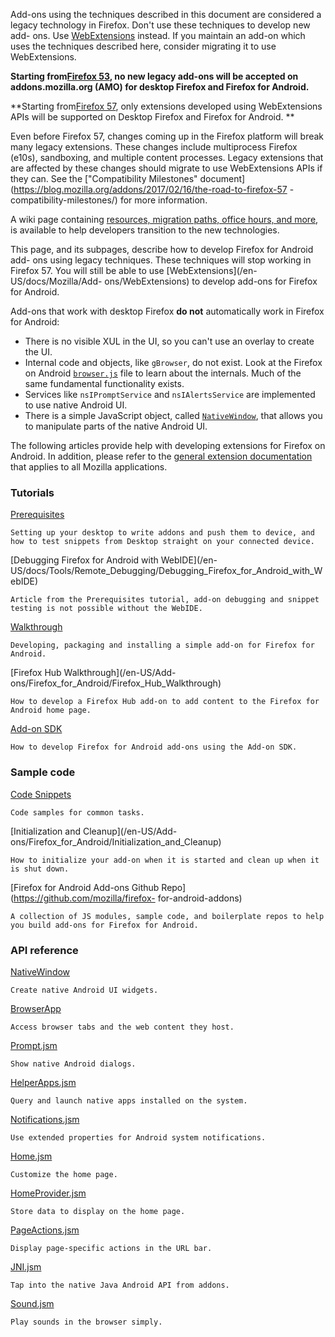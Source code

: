 Add-ons using the techniques described in this document are considered a
legacy technology in Firefox. Don't use these techniques to develop new add-
ons. Use [WebExtensions](/en-US/Add-ons/WebExtensions) instead. If you
maintain an add-on which uses the techniques described here, consider
migrating it to use WebExtensions.

 **Starting from[Firefox 53](https://wiki.mozilla.org/RapidRelease/Calendar),
no new legacy add-ons will be accepted on addons.mozilla.org (AMO) for desktop
Firefox and Firefox for Android.**

 **Starting from[Firefox 57](https://wiki.mozilla.org/RapidRelease/Calendar),
only extensions developed using WebExtensions APIs will be supported on
Desktop Firefox and Firefox for Android. **

Even before Firefox 57, changes coming up in the Firefox platform will break
many legacy extensions. These changes include multiprocess Firefox (e10s),
sandboxing, and multiple content processes. Legacy extensions that are
affected by these changes should migrate to use WebExtensions APIs if they
can. See the ["Compatibility Milestones"
document](https://blog.mozilla.org/addons/2017/02/16/the-road-to-firefox-57
-compatibility-milestones/) for more information.

A wiki page containing [resources, migration paths, office hours, and
more](https://wiki.mozilla.org/Add-ons/developer/communication), is available
to help developers transition to the new technologies.

This page, and its subpages, describe how to develop Firefox for Android add-
ons using legacy techniques. These techniques will stop working in Firefox 57.
You will still be able to use [WebExtensions](/en-US/docs/Mozilla/Add-
ons/WebExtensions) to develop add-ons for Firefox for Android.

Add-ons that work with desktop Firefox **do not** automatically work in
Firefox for Android:

  * There is no visible XUL in the UI, so you can't use an overlay to create the UI.
  * Internal code and objects, like `gBrowser`, do not exist. Look at the Firefox on Android [`browser.js`](https://dxr.mozilla.org/mozilla-central/source/mobile/android/chrome/content/browser.js "http://mxr.mozilla.org/mozilla-central/source/mobile/android/chrome/content/browser.js") file to learn about the internals. Much of the same fundamental functionality exists.
  * Services like `nsIPromptService` and `nsIAlertsService` are implemented to use native Android UI.
  * There is a simple JavaScript object, called [`NativeWindow`](https://developer.mozilla.org/en/Extensions/Mobile/API/NativeWindow "en/Extensions/Mobile/NativeWindow"), that allows you to manipulate parts of the native Android UI.

The following articles provide help with developing extensions for Firefox on
Android. In addition, please refer to the [general extension documentation
](/en-US/Add-ons "En/Extensions") that applies to all Mozilla applications.

### Tutorials

[Prerequisites](/en-US/Add-ons/Firefox_for_Android/Prerequisites)

    Setting up your desktop to write addons and push them to device, and how to test snippets from Desktop straight on your connected device.
[Debugging Firefox for Android with WebIDE](/en-
US/docs/Tools/Remote_Debugging/Debugging_Firefox_for_Android_with_WebIDE)

    Article from the Prerequisites tutorial, add-on debugging and snippet testing is not possible without the WebIDE.
[Walkthrough](/en-US/Add-ons/Firefox_for_Android/Walkthrough)

    Developing, packaging and installing a simple add-on for Firefox for Android.
[Firefox Hub Walkthrough](/en-US/Add-
ons/Firefox_for_Android/Firefox_Hub_Walkthrough)

    How to develop a Firefox Hub add-on to add content to the Firefox for Android home page.
[Add-on SDK](/en-US/Add-ons/SDK/Tutorials/Mobile_development)

    How to develop Firefox for Android add-ons using the Add-on SDK.

### Sample code

[Code Snippets](/en-US/Add-ons/Firefox_for_Android/Code_snippets)

    Code samples for common tasks.
[Initialization and Cleanup](/en-US/Add-
ons/Firefox_for_Android/Initialization_and_Cleanup)

    How to initialize your add-on when it is started and clean up when it is shut down.
[Firefox for Android Add-ons Github Repo](https://github.com/mozilla/firefox-
for-android-addons)

    A collection of JS modules, sample code, and boilerplate repos to help you build add-ons for Firefox for Android.

### API reference

[NativeWindow](/en-US/Add-ons/Firefox_for_Android/API/NativeWindow)

    Create native Android UI widgets.
[BrowserApp](/en-US/Add-ons/Firefox_for_Android/API/BrowserApp)

    Access browser tabs and the web content they host.
[Prompt.jsm](/en-US/Add-ons/Firefox_for_Android/API/Prompt.jsm)

    Show native Android dialogs.
[HelperApps.jsm](/en-US/Add-ons/Firefox_for_Android/API/HelperApps.jsm)

    Query and launch native apps installed on the system.
[Notifications.jsm](/en-US/Add-ons/Firefox_for_Android/API/Notifications.jsm)

    Use extended properties for Android system notifications.
[Home.jsm](/en-US/Add-ons/Firefox_for_Android/API/Home.jsm)

    Customize the home page.
[HomeProvider.jsm](/en-US/Add-ons/Firefox_for_Android/API/HomeProvider.jsm)

    Store data to display on the home page.
[PageActions.jsm](/en-US/Add-ons/Firefox_for_Android/API/PageActions.jsm)

    Display page-specific actions in the URL bar.
[JNI.jsm](/en-US/docs/Mozilla/JavaScript_code_modules/JNI.jsm)

    Tap into the native Java Android API from addons.
[Sound.jsm](/en-US/docs/Mozilla/Add-ons/Firefox_for_Android/API/Sound.jsm)

    Play sounds in the browser simply.



